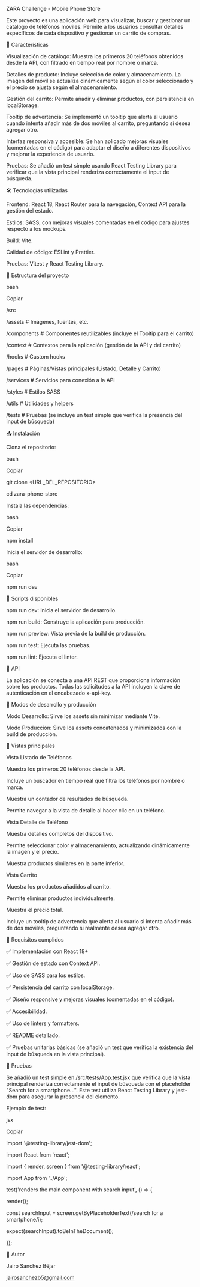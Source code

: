 ZARA Challenge - Mobile Phone Store

Este proyecto es una aplicación web para visualizar, buscar y gestionar un catálogo de teléfonos móviles. Permite a los usuarios consultar detalles específicos de cada dispositivo y gestionar un carrito de compras.

🚀 Características

Visualización de catálogo: Muestra los primeros 20 teléfonos obtenidos desde la API, con filtrado en tiempo real por nombre o marca.

Detalles de producto: Incluye selección de color y almacenamiento. La imagen del móvil se actualiza dinámicamente según el color seleccionado y el precio se ajusta según el almacenamiento.

Gestión del carrito: Permite añadir y eliminar productos, con persistencia en localStorage.

Tooltip de advertencia: Se implementó un tooltip que alerta al usuario cuando intenta añadir más de dos móviles al carrito, preguntando si desea agregar otro.

Interfaz responsiva y accesible: Se han aplicado mejoras visuales (comentadas en el código) para adaptar el diseño a diferentes dispositivos y mejorar la experiencia de usuario.

Pruebas: Se añadió un test simple usando React Testing Library para verificar que la vista principal renderiza correctamente el input de búsqueda.

🛠️ Tecnologías utilizadas

Frontend: React 18, React Router para la navegación, Context API para la gestión del estado.

Estilos: SASS, con mejoras visuales comentadas en el código para ajustes respecto a los mockups.

Build: Vite.

Calidad de código: ESLint y Prettier.

Pruebas: Vitest y React Testing Library.

📁 Estructura del proyecto

bash

Copiar

/src

/assets # Imágenes, fuentes, etc.

/components # Componentes reutilizables (incluye el Tooltip para el carrito)

/context # Contextos para la aplicación (gestión de la API y del carrito)

/hooks # Custom hooks

/pages # Páginas/Vistas principales (Listado, Detalle y Carrito)

/services # Servicios para conexión a la API

/styles # Estilos SASS

/utils # Utilidades y helpers

/tests # Pruebas (se incluye un test simple que verifica la presencia del input de búsqueda)

📥 Instalación

Clona el repositorio:

bash

Copiar

git clone <URL_DEL_REPOSITORIO>

cd zara-phone-store

Instala las dependencias:

bash

Copiar

npm install

Inicia el servidor de desarrollo:

bash

Copiar

npm run dev

📜 Scripts disponibles

npm run dev: Inicia el servidor de desarrollo.

npm run build: Construye la aplicación para producción.

npm run preview: Vista previa de la build de producción.

npm run test: Ejecuta las pruebas.

npm run lint: Ejecuta el linter.

🔌 API

La aplicación se conecta a una API REST que proporciona información sobre los productos. Todas las solicitudes a la API incluyen la clave de autenticación en el encabezado x-api-key.

🔄 Modos de desarrollo y producción

Modo Desarrollo: Sirve los assets sin minimizar mediante Vite.

Modo Producción: Sirve los assets concatenados y minimizados con la build de producción.

📱 Vistas principales

Vista Listado de Teléfonos

Muestra los primeros 20 teléfonos desde la API.

Incluye un buscador en tiempo real que filtra los teléfonos por nombre o marca.

Muestra un contador de resultados de búsqueda.

Permite navegar a la vista de detalle al hacer clic en un teléfono.

Vista Detalle de Teléfono

Muestra detalles completos del dispositivo.

Permite seleccionar color y almacenamiento, actualizando dinámicamente la imagen y el precio.

Muestra productos similares en la parte inferior.

Vista Carrito

Muestra los productos añadidos al carrito.

Permite eliminar productos individualmente.

Muestra el precio total.

Incluye un tooltip de advertencia que alerta al usuario si intenta añadir más de dos móviles, preguntando si realmente desea agregar otro.

📝 Requisitos cumplidos

✅ Implementación con React 18+

✅ Gestión de estado con Context API.

✅ Uso de SASS para los estilos.

✅ Persistencia del carrito con localStorage.

✅ Diseño responsive y mejoras visuales (comentadas en el código).

✅ Accesibilidad.

✅ Uso de linters y formatters.

✅ README detallado.

✅ Pruebas unitarias básicas (se añadió un test que verifica la existencia del input de búsqueda en la vista principal).

🧪 Pruebas

Se añadió un test simple en /src/tests/App.test.jsx que verifica que la vista principal renderiza correctamente el input de búsqueda con el placeholder "Search for a smartphone...". Este test utiliza React Testing Library y jest-dom para asegurar la presencia del elemento.

Ejemplo de test:

jsx

Copiar

import '@testing-library/jest-dom';

import React from 'react';

import { render, screen } from '@testing-library/react';

import App from '../App';

test('renders the main component with search input', () => {

render(<App />);

const searchInput = screen.getByPlaceholderText(/search for a smartphone/i);

expect(searchInput).toBeInTheDocument();

});

👥 Autor

Jairo Sánchez Béjar

jairosanchezb5@gmail.com
